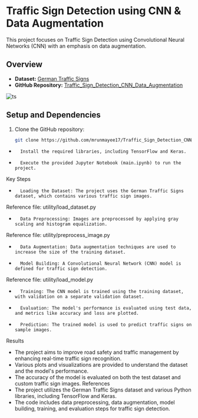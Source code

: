 # Traffic Sign Detection using CNN & Data Augmentation

This project focuses on Traffic Sign Detection using Convolutional Neural Networks (CNN) with an emphasis on data augmentation.

## Overview

- **Dataset:** [German Traffic Signs](https://bitbucket.org/jadslim/german-traffic-signs)
- **GitHub Repository:** [Traffic_Sign_Detection_CNN_Data_Augmentation](https://github.com/mrunmayee17/Traffic_Sign_Detection_CNN_Data_Augmentation.git)


![ts](https://github.com/mrunmayee17/Traffic_Sign_Detection_CNN_Data_Augmentation/assets/48186569/766c531c-f3bf-4bbb-b7e4-c90d703662d1)


## Setup and Dependencies

1. Clone the GitHub repository:

   ```bash
   git clone https://github.com/mrunmayee17/Traffic_Sign_Detection_CNN_Data_Augmentation.git

* 		Install the required libraries, including TensorFlow and Keras.
* 		Execute the provided Jupyter Notebook (main.ipynb) to run the project.
Key Steps
* 		Loading the Dataset: The project uses the German Traffic Signs dataset, which contains various traffic sign images.
Reference file: utility/load_dataset.py 
* 		Data Preprocessing: Images are preprocessed by applying gray scaling and histogram equalization.
Reference file: utility/preprocess_image.py 
* 		Data Augmentation: Data augmentation techniques are used to increase the size of the training dataset.
* 		Model Building: A Convolutional Neural Network (CNN) model is defined for traffic sign detection.
Reference file: utility/load_model.py 
* 		Training: The CNN model is trained using the training dataset, with validation on a separate validation dataset.
* 		Evaluation: The model's performance is evaluated using test data, and metrics like accuracy and loss are plotted.
* 		Prediction: The trained model is used to predict traffic signs on sample images.
Results
* The project aims to improve road safety and traffic management by enhancing real-time traffic sign recognition.
* Various plots and visualizations are provided to understand the dataset and the model's performance.
* The accuracy of the model is evaluated on both the test dataset and custom traffic sign images.
References
* The project utilizes the German Traffic Signs dataset and various Python libraries, including TensorFlow and Keras.
* The code includes data preprocessing, data augmentation, model building, training, and evaluation steps for traffic sign detection.

